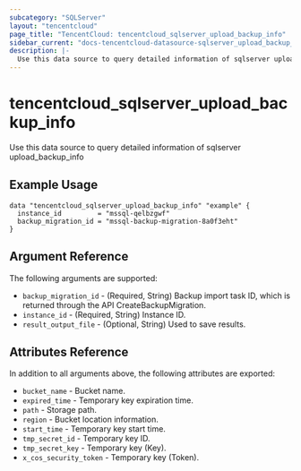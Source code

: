 ```yaml
---
subcategory: "SQLServer"
layout: "tencentcloud"
page_title: "TencentCloud: tencentcloud_sqlserver_upload_backup_info"
sidebar_current: "docs-tencentcloud-datasource-sqlserver_upload_backup_info"
description: |-
  Use this data source to query detailed information of sqlserver upload_backup_info
---
```


# tencentcloud_sqlserver_upload_backup_info

Use this data source to query detailed information of sqlserver upload_backup_info

## Example Usage

```hcl
data "tencentcloud_sqlserver_upload_backup_info" "example" {
  instance_id         = "mssql-qelbzgwf"
  backup_migration_id = "mssql-backup-migration-8a0f3eht"
}
```

## Argument Reference

The following arguments are supported:

* `backup_migration_id` - (Required, String) Backup import task ID, which is returned through the API CreateBackupMigration.
* `instance_id` - (Required, String) Instance ID.
* `result_output_file` - (Optional, String) Used to save results.

## Attributes Reference

In addition to all arguments above, the following attributes are exported:

* `bucket_name` - Bucket name.
* `expired_time` - Temporary key expiration time.
* `path` - Storage path.
* `region` - Bucket location information.
* `start_time` - Temporary key start time.
* `tmp_secret_id` - Temporary key ID.
* `tmp_secret_key` - Temporary key (Key).
* `x_cos_security_token` - Temporary key (Token).


